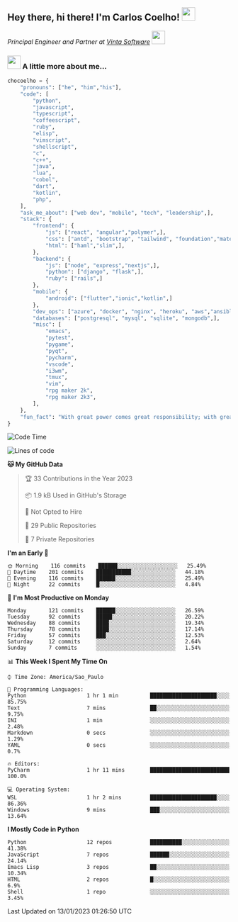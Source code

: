 <h2>Hey there, hi there! I'm Carlos Coelho! <img src="https://emoji.gg/assets/emoji/6680_this_is_fine.png" width="30"></h2>
<p><em>Principal Engineer and Partner at <a href="http://www.vintasoftware.com">Vinta Software</a> <img src="https://emojis.slackmojis.com/emojis/images/1613461409/13263/bongocat_code.gif?1613461409" width="30"> 
</em></p>

### <img src="https://emojis.slackmojis.com/emojis/images/1597320283/10003/catjam.gif?1597320283" width="30"> A little more about me...  

```python
chocoelho = {
    "pronouns": ["he", "him","his"],
    "code": [
        "python",
        "javascript",
        "typescript",
        "coffeescript",
        "ruby",
        "elisp",
        "vimscript",
        "shellscript",
        "c",
        "c++",
        "java",
        "lua",
        "cobol",
        "dart",
        "kotlin",
        "php",
    ],
    "ask_me_about": ["web dev", "mobile", "tech", "leadership",],
    "stack": {
        "frontend": {
            "js": ["react", "angular","polymer",],
            "css": ["antd", "bootstrap", "tailwind", "foundation","material","sass","less",],
            "html": ["haml","slim",],
        },
        "backend": {
            "js": ["node", "express","nextjs",],
            "python": ["django", "flask",],
            "ruby": ["rails",]
        },
        "mobile": {
            "android": ["flutter","ionic","kotlin",]
        },
        "dev_ops": ["azure", "docker", "nginx", "heroku", "aws","ansible",],
        "databases": ["postgresql", "mysql", "sqlite", "mongodb",],
        "misc": [
            "emacs",
            "pytest",
            "pygame",
            "pyqt",
            "pycharm",
            "vscode",
            "i3wm",
            "tmux",
            "vim",
            "rpg maker 2k",
            "rpg maker 2k3",
        ],
    },
    "fun_fact": "With great power comes great responsibility; with great responsibility can come extreme stress"
}
```

<!--START_SECTION:waka-->
![Code Time](http://img.shields.io/badge/Code%20Time-1%2C729%20hrs%2023%20mins-blue)

![Lines of code](https://img.shields.io/badge/From%20Hello%20World%20I%27ve%20Written-32%20Thousand%20lines%20of%20code-blue)

**🐱 My GitHub Data** 

> 🏆 33 Contributions in the Year 2023
 > 
> 📦 1.9 kB Used in GitHub's Storage 
 > 
> 🚫 Not Opted to Hire
 > 
> 📜 29 Public Repositories 
 > 
> 🔑 7 Private Repositories  
 > 
**I'm an Early 🐤** 

```text
🌞 Morning    116 commits    ██████░░░░░░░░░░░░░░░░░░░   25.49% 
🌆 Daytime    201 commits    ███████████░░░░░░░░░░░░░░   44.18% 
🌃 Evening    116 commits    ██████░░░░░░░░░░░░░░░░░░░   25.49% 
🌙 Night      22 commits     █░░░░░░░░░░░░░░░░░░░░░░░░   4.84%

```
📅 **I'm Most Productive on Monday** 

```text
Monday       121 commits    ██████░░░░░░░░░░░░░░░░░░░   26.59% 
Tuesday      92 commits     █████░░░░░░░░░░░░░░░░░░░░   20.22% 
Wednesday    88 commits     ████░░░░░░░░░░░░░░░░░░░░░   19.34% 
Thursday     78 commits     ████░░░░░░░░░░░░░░░░░░░░░   17.14% 
Friday       57 commits     ███░░░░░░░░░░░░░░░░░░░░░░   12.53% 
Saturday     12 commits     ░░░░░░░░░░░░░░░░░░░░░░░░░   2.64% 
Sunday       7 commits      ░░░░░░░░░░░░░░░░░░░░░░░░░   1.54%

```


📊 **This Week I Spent My Time On** 

```text
⌚︎ Time Zone: America/Sao_Paulo

💬 Programming Languages: 
Python                   1 hr 1 min          █████████████████████░░░░   85.75% 
Text                     7 mins              ██░░░░░░░░░░░░░░░░░░░░░░░   9.75% 
INI                      1 min               ░░░░░░░░░░░░░░░░░░░░░░░░░   2.48% 
Markdown                 0 secs              ░░░░░░░░░░░░░░░░░░░░░░░░░   1.29% 
YAML                     0 secs              ░░░░░░░░░░░░░░░░░░░░░░░░░   0.7%

🔥 Editors: 
PyCharm                  1 hr 11 mins        █████████████████████████   100.0%

💻 Operating System: 
WSL                      1 hr 2 mins         █████████████████████░░░░   86.36% 
Windows                  9 mins              ███░░░░░░░░░░░░░░░░░░░░░░   13.64%

```

**I Mostly Code in Python** 

```text
Python                   12 repos            ██████████░░░░░░░░░░░░░░░   41.38% 
JavaScript               7 repos             ██████░░░░░░░░░░░░░░░░░░░   24.14% 
Emacs Lisp               3 repos             ██░░░░░░░░░░░░░░░░░░░░░░░   10.34% 
HTML                     2 repos             █░░░░░░░░░░░░░░░░░░░░░░░░   6.9% 
Shell                    1 repo              ░░░░░░░░░░░░░░░░░░░░░░░░░   3.45%

```



 Last Updated on 13/01/2023 01:26:50 UTC
<!--END_SECTION:waka-->

